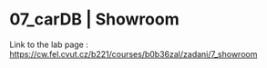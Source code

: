 # 07_carDB | Showroom

Link to the lab page : https://cw.fel.cvut.cz/b221/courses/b0b36zal/zadani/7_showroom
